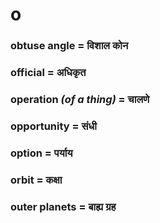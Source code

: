 # o

### obtuse angle = विशाल कोन

### official = अधिकृत

### operation *(of a thing)* = चालणे

### opportunity = संधी

### option = पर्याय

### orbit = कक्षा

### outer planets = बाह्य ग्रह

